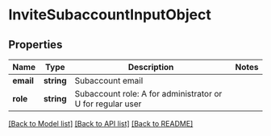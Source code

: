 # InviteSubaccountInputObject

## Properties
Name | Type | Description | Notes
------------ | ------------- | ------------- | -------------
**email** | **string** | Subaccount email | 
**role** | **string** | Subaccount role: A for administrator or U for regular user | 

[[Back to Model list]](../README.md#documentation-for-models) [[Back to API list]](../README.md#documentation-for-api-endpoints) [[Back to README]](../README.md)


